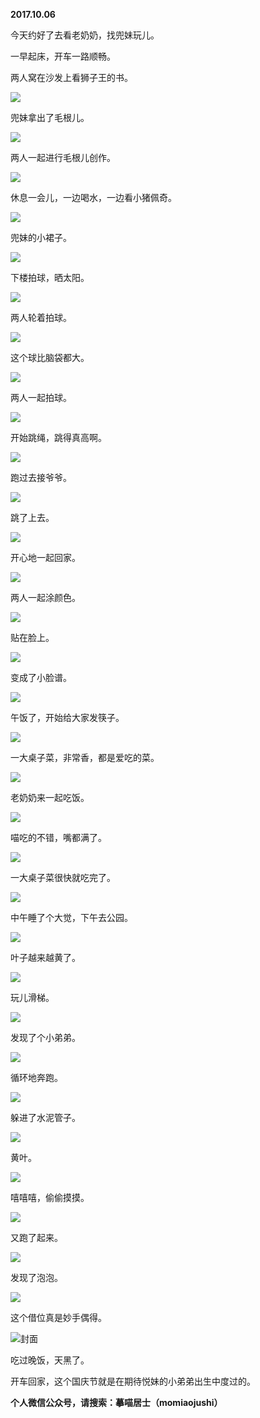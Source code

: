 
          
**2017.10.06**

今天约好了去看老奶奶，找兜妹玩儿。

一早起床，开车一路顺畅。

两人窝在沙发上看狮子王的书。


![](//upload-images.jianshu.io/upload_images/51001-d52bc71ad330c217.jpg)


兜妹拿出了毛根儿。


![](//upload-images.jianshu.io/upload_images/51001-24fc4af9efda8fdb.jpg)


两人一起进行毛根儿创作。


![](//upload-images.jianshu.io/upload_images/51001-9537eedb9ff5bf1e.jpg)


休息一会儿，一边喝水，一边看小猪佩奇。


![](//upload-images.jianshu.io/upload_images/51001-288bfd50cce685f2.jpg)


兜妹的小裙子。


![](//upload-images.jianshu.io/upload_images/51001-5f9cda0b12c076e7.jpg)


下楼拍球，晒太阳。


![](//upload-images.jianshu.io/upload_images/51001-9911538aae6c0c01.jpg)


两人轮着拍球。


![](//upload-images.jianshu.io/upload_images/51001-624c82a70920d940.jpg)


这个球比脑袋都大。


![](//upload-images.jianshu.io/upload_images/51001-39f8f90ed1b088a5.jpg)


两人一起拍球。


![](//upload-images.jianshu.io/upload_images/51001-43b6c1bb52680f47.jpg)


开始跳绳，跳得真高啊。


![](//upload-images.jianshu.io/upload_images/51001-8224ad53bf911d2c.jpg)


跑过去接爷爷。


![](//upload-images.jianshu.io/upload_images/51001-7e9fc925f5128bb6.jpg)


跳了上去。


![](//upload-images.jianshu.io/upload_images/51001-2183f2d13326a4b5.jpg)


开心地一起回家。


![](//upload-images.jianshu.io/upload_images/51001-c13b06bde5793a60.jpg)


两人一起涂颜色。


![](//upload-images.jianshu.io/upload_images/51001-3222f575c17ca4cf.jpg)


贴在脸上。


![](//upload-images.jianshu.io/upload_images/51001-7220bba1df2def42.jpg)


变成了小脸谱。


![](//upload-images.jianshu.io/upload_images/51001-f5e93be20972b052.jpg)


午饭了，开始给大家发筷子。


![](//upload-images.jianshu.io/upload_images/51001-8ba0bcb285288d7a.jpg)


一大桌子菜，非常香，都是爱吃的菜。


![](//upload-images.jianshu.io/upload_images/51001-984532966033c09c.jpg)


老奶奶来一起吃饭。


![](//upload-images.jianshu.io/upload_images/51001-4bc1e7f7b6e55420.jpg)


喵吃的不错，嘴都满了。


![](//upload-images.jianshu.io/upload_images/51001-3b56af641580a13d.jpg)


一大桌子菜很快就吃完了。


![](//upload-images.jianshu.io/upload_images/51001-51e259e45c8def3e.jpg)


中午睡了个大觉，下午去公园。


![](//upload-images.jianshu.io/upload_images/51001-bd8af7bdc77fc94e.jpg)


叶子越来越黄了。


![](//upload-images.jianshu.io/upload_images/51001-68cf6eeab06a14c5.jpg)


玩儿滑梯。


![](//upload-images.jianshu.io/upload_images/51001-1fdecc116b79d760.jpg)


发现了个小弟弟。


![](//upload-images.jianshu.io/upload_images/51001-4ea71a2f4616f6af.jpg)


循环地奔跑。


![](//upload-images.jianshu.io/upload_images/51001-64e3ae546d3ca5ce.jpg)


躲进了水泥管子。


![](//upload-images.jianshu.io/upload_images/51001-e2bcc6db7cba66a7.jpg)


黄叶。


![](//upload-images.jianshu.io/upload_images/51001-53dbc1499dfb5254.jpg)


嘻嘻嘻，偷偷摸摸。


![](//upload-images.jianshu.io/upload_images/51001-0f096f99788ca942.jpg)


又跑了起来。


![](//upload-images.jianshu.io/upload_images/51001-ad76ae2c57c75a92.jpg)


发现了泡泡。


![](//upload-images.jianshu.io/upload_images/51001-6d496df87fa0b040.jpg)


这个借位真是妙手偶得。


![](//upload-images.jianshu.io/upload_images/51001-998d49181aee8d59.jpg)封面


吃过晚饭，天黑了。

开车回家，这个国庆节就是在期待悦妹的小弟弟出生中度过的。


**个人微信公众号，请搜索：摹喵居士（momiaojushi）**

        